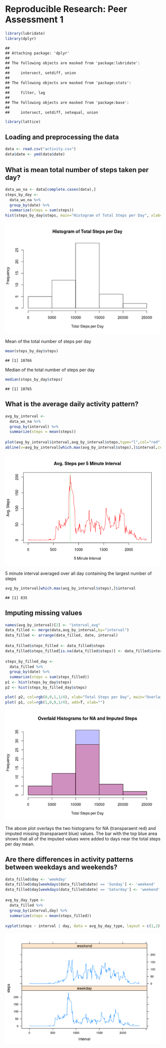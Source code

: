 # Reproducible Research: Peer Assessment 1


```r
library(lubridate)
library(dplyr)
```

```
## 
## Attaching package: 'dplyr'
## 
## The following objects are masked from 'package:lubridate':
## 
##     intersect, setdiff, union
## 
## The following objects are masked from 'package:stats':
## 
##     filter, lag
## 
## The following objects are masked from 'package:base':
## 
##     intersect, setdiff, setequal, union
```

```r
library(lattice)
```

## Loading and preprocessing the data

```r
data <- read.csv("activity.csv")
data$date <- ymd(data$date)
```

## What is mean total number of steps taken per day?

```r
data_wo_na <- data[complete.cases(data),]
steps_by_day <-
  data_wo_na %>%
  group_by(date) %>%
  summarize(steps = sum(steps))
hist(steps_by_day$steps, main="Histogram of Total Steps per Day", xlab="Total Steps per Day")
```

![plot of chunk unnamed-chunk-3](./PA1_files/figure-html/unnamed-chunk-3.png) 

Mean of the total number of steps per day

```r
mean(steps_by_day$steps)
```

```
## [1] 10766
```

Median of the total number of steps per day

```r
median(steps_by_day$steps)
```

```
## [1] 10765
```

## What is the average daily activity pattern?

```r
avg_by_interval <-
  data_wo_na %>%
  group_by(interval) %>%
  summarize(steps = mean(steps))

plot(avg_by_interval$interval,avg_by_interval$steps,type="l",col="red", xlab="5 Minute Interval", ylab = "Avg. Steps", main = "Avg. Steps per 5 Minute Interval")
abline(v=avg_by_interval[which.max(avg_by_interval$steps),]$interval,col=3,lty=3)
```

![plot of chunk unnamed-chunk-6](./PA1_files/figure-html/unnamed-chunk-6.png) 

5 minute interval averaged over all day containing the largest number of steps

```r
avg_by_interval[which.max(avg_by_interval$steps),]$interval
```

```
## [1] 835
```

## Imputing missing values

```r
names(avg_by_interval)[2] <- "interval_avg"
data_filled <- merge(data,avg_by_interval,by="interval")
data_filled <- arrange(data_filled, date, interval)

data_filled$steps_filled <- data_filled$steps
data_filled$steps_filled[is.na(data_filled$steps)] <- data_filled$interval_avg[is.na(data_filled$steps)]

steps_by_filled_day <-
  data_filled %>%
  group_by(date) %>%
  summarize(steps = sum(steps_filled))
p1 <- hist(steps_by_day$steps)
p2 <- hist(steps_by_filled_day$steps)
```


```r
plot( p2, col=rgb(0,0,1,1/4), xlab="Total Steps per Day", main="Overlaid Histograms for NA and Imputed Steps")
plot( p1, col=rgb(1,0,0,1/4), add=T, xlab="")
```

![plot of chunk unnamed-chunk-9](./PA1_files/figure-html/unnamed-chunk-9.png) 

The above plot overlays the two histograms for NA (transparaent red) and imputed missing (transparaent blue) values. The bar with the top blue area shows that all of the imputed values were added to days near the total steps per day mean.

## Are there differences in activity patterns between weekdays and weekends?

```r
data_filled$day <- 'weekday'
data_filled$day[weekdays(data_filled$date) == 'Sunday'] <- 'weekend'
data_filled$day[weekdays(data_filled$date) == 'Saturday'] <- 'weekend'

avg_by_day_type <-
  data_filled %>%
  group_by(interval,day) %>%
  summarize(steps = mean(steps_filled))

xyplot(steps ~ interval | day, data = avg_by_day_type, layout = c(1,2), type="l")
```

![plot of chunk unnamed-chunk-10](./PA1_files/figure-html/unnamed-chunk-10.png) 
